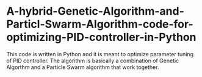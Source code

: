 # A-hybrid-Genetic-Algorithm-and-Particl-Swarm-Algorithm-code-for-optimizing-PID-controller-in-Python
This code is written in Python and it is meant to optimize parameter tuning of PID controller. The algorithm is basically a combination of Genetic Algorthm and a Particle Swarm algorithm that work together.
